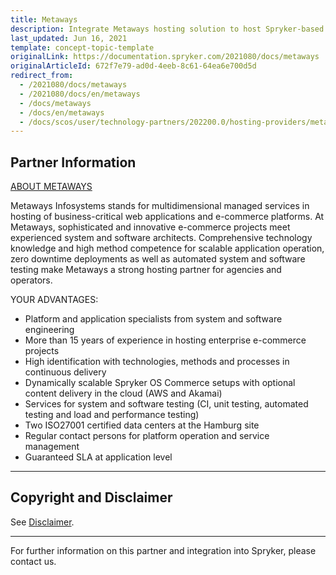 ```yaml
---
title: Metaways
description: Integrate Metaways hosting solution to host Spryker-based project.
last_updated: Jun 16, 2021
template: concept-topic-template
originalLink: https://documentation.spryker.com/2021080/docs/metaways
originalArticleId: 672f7e79-ad0d-4eeb-8c61-64ea6e700d5d
redirect_from:
  - /2021080/docs/metaways
  - /2021080/docs/en/metaways
  - /docs/metaways
  - /docs/en/metaways
  - /docs/scos/user/technology-partners/202200.0/hosting-providers/metaways.html
---
```


## Partner Information

[ABOUT METAWAYS](https://www.metaways.de/hosting/spryker/?L=1)

Metaways Infosystems stands for multidimensional managed services in hosting of business-critical web applications and e-commerce platforms. At Metaways, sophisticated and innovative e-commerce projects meet experienced system and software architects. Comprehensive technology knowledge and high method competence for scalable application operation, zero downtime deployments as well as automated system and software testing make Metaways a strong hosting partner for agencies and operators.

 YOUR ADVANTAGES:

* Platform and application specialists from system and software engineering
* More than 15 years of experience in hosting enterprise e-commerce projects
* High identification with technologies, methods and processes in continuous delivery
* Dynamically scalable Spryker OS Commerce setups with optional content delivery in the cloud (AWS and Akamai)
* Services for system and software testing (CI, unit testing, automated testing and load and performance testing)
* Two ISO27001 certified data centers at the Hamburg site
* Regular contact persons for platform operation and service management
* Guaranteed SLA at application level
---

## Copyright and Disclaimer

See [Disclaimer](https://github.com/spryker/spryker-documentation).

---
For further information on this partner and integration into Spryker, please contact us.

<div class="hubspot-form js-hubspot-form" data-portal-id="2770802" data-form-id="163e11fb-e833-4638-86ae-a2ca4b929a41" id="hubspot-1"></div>
